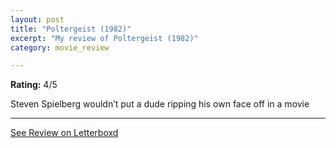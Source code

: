 ```yaml
---
layout: post
title: "Poltergeist (1982)"
excerpt: "My review of Poltergeist (1982)"
category: movie_review

---
```


**Rating:** 4/5

Steven Spielberg wouldn’t put a dude ripping his own face off in a movie

<hr>

[See Review on Letterboxd](https://boxd.it/1qK5SV)
